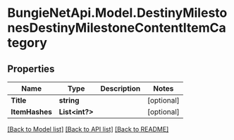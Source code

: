 # BungieNetApi.Model.DestinyMilestonesDestinyMilestoneContentItemCategory
## Properties

Name | Type | Description | Notes
------------ | ------------- | ------------- | -------------
**Title** | **string** |  | [optional] 
**ItemHashes** | **List<int?>** |  | [optional] 

[[Back to Model list]](../README.md#documentation-for-models) [[Back to API list]](../README.md#documentation-for-api-endpoints) [[Back to README]](../README.md)

